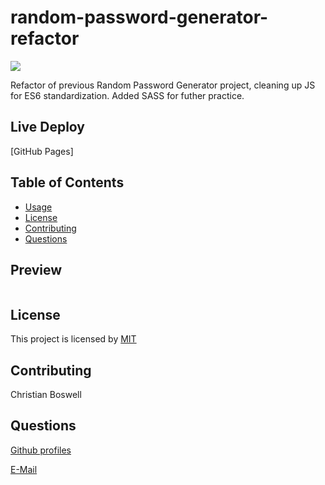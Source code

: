 # random-password-generator-refactor 
![](https://img.shields.io/badge/license-MIT-yellow)

Refactor of previous Random Password Generator project, cleaning up JS for ES6 standardization. Added SASS for futher practice. 

## Live Deploy 
[GitHub Pages]

## Table of Contents 
  - [Usage](#usage)
  - [License](#license)
  - [Contributing](#contributing)
  - [Questions](#questions)
  

## Preview 
![]()


## License
This project is licensed by [MIT](https://opensource.org/licenses/MIT)


## Contributing
Christian Boswell


## Questions

[Github profiles](https://github.com/cboswel1)

[E-Mail](mailto:christianboswell86@gmail.com)